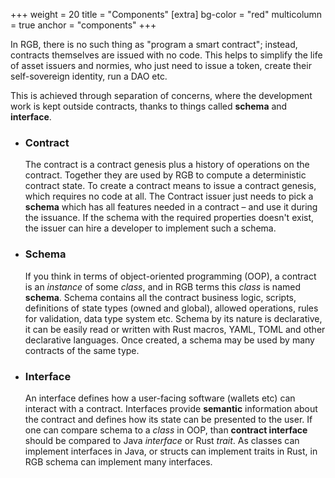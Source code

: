 +++
weight = 20
title = "Components"
[extra]
bg-color = "red"
multicolumn = true
anchor = "components"
+++

In RGB, there is no such thing as "program a smart contract"; instead, contracts
themselves are issued with no code. This helps to simplify the life of asset 
issuers and normies, who just need to issue a token, create their self-sovereign
identity, run a DAO etc.

This is achieved through separation of concerns, where the development work is
kept outside contracts, thanks to things called **schema** and **interface**.

* ### Contract

    The contract is a contract genesis plus a history of operations on the
    contract. Together they are used by RGB to compute a deterministic contract
    state. To create a contract means to issue a contract genesis, which 
    requires no code at all. The Contract issuer just needs to pick a **schema**
    which has all features needed in a contract – and use it during the 
    issuance. If the schema with the required properties doesn't exist, the issuer
    can hire a developer to implement such a schema.

* ### Schema

    If you think in terms of object-oriented programming (OOP), a contract is
    an *instance* of some *class*, and in RGB terms this *class* is named
    **schema**. Schema contains all the contract business logic, scripts, 
    definitions of state types (owned and global), allowed operations, rules
    for validation, data type system etc. Schema by its nature is declarative,
    it can be easily read or written with Rust macros, YAML, TOML and other
    declarative languages. Once created, a schema may be used by many contracts
    of the same type.

* ### Interface

    An interface defines how a user-facing software (wallets etc) can 
    interact with a contract. Interfaces provide **semantic** information about
    the contract and defines how its state can be presented to the user.
    If one can compare schema to a *class* in OOP, than **contract interface**
    should be compared to Java *interface* or Rust *trait*. As classes can
    implement interfaces in Java, or structs can implement traits in Rust,
    in RGB schema can implement many interfaces.

